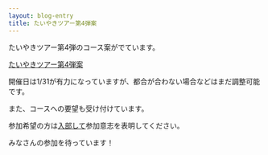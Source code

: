 ```yaml
---
layout: blog-entry
title: たいやきツアー第4弾案
---
```


たいやきツアー第4弾のコース案がでています。

[たいやきツアー第4弾案](http://qwik.jp/taiyaki/10.html)

開催日は1/31が有力になっていますが、都合が合わない場合などはまだ調整可能です。

また、コースへの要望も受け付けています。

参加希望の方は[入部して](/how-to-join/)参加意志を表明してください。

みなさんの参加を待っています！

